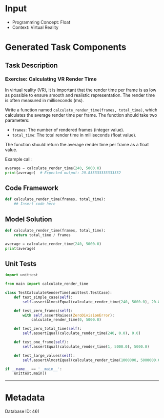 # Input
- Programming Concept: Float
- Context: Virtual Reality

# Generated Task Components
## Task Description
### Exercise: Calculating VR Render Time

In virtual reality (VR), it is important that the render time per frame is as low as possible to ensure smooth and realistic representation. The render time is often measured in milliseconds (ms).

Write a function named `calculate_render_time(frames, total_time)`, which calculates the average render time per frame. The function should take two parameters:
- `frames`: The number of rendered frames (integer value).
- `total_time`: The total render time in milliseconds (float value).

The function should return the average render time per frame as a float value.

Example call:
```python
average = calculate_render_time(240, 5000.0)
print(average)  # Expected output: 20.833333333333332
```

## Code Framework
```python
def calculate_render_time(frames, total_time):
    ## Insert code here
```

## Model Solution
```python
def calculate_render_time(frames, total_time):
    return total_time / frames

average = calculate_render_time(240, 5000.0)
print(average)
```

## Unit Tests
```python
import unittest

from main import calculate_render_time

class TestCalculateRenderTime(unittest.TestCase):
    def test_simple_case(self):
        self.assertAlmostEqual(calculate_render_time(240, 5000.0), 20.833333333333332)

    def test_zero_frames(self):
        with self.assertRaises(ZeroDivisionError):
            calculate_render_time(0, 5000.0)

    def test_zero_total_time(self):
        self.assertEqual(calculate_render_time(240, 0.0), 0.0)

    def test_one_frame(self):
        self.assertEqual(calculate_render_time(1, 5000.0), 5000.0)

    def test_large_values(self):
        self.assertAlmostEqual(calculate_render_time(1000000, 5000000.0), 5.0)

if __name__ == '__main__':
    unittest.main()
```
___
# Metadata
Database ID: 461
